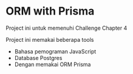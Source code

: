 # ORM with Prisma

Project ini untuk memenuhi Challenge Chapter 4

Project ini memakai beberapa tools

- Bahasa pemograman JavaScript
- Database Postgres
- Dengan memakai ORM Prisma
